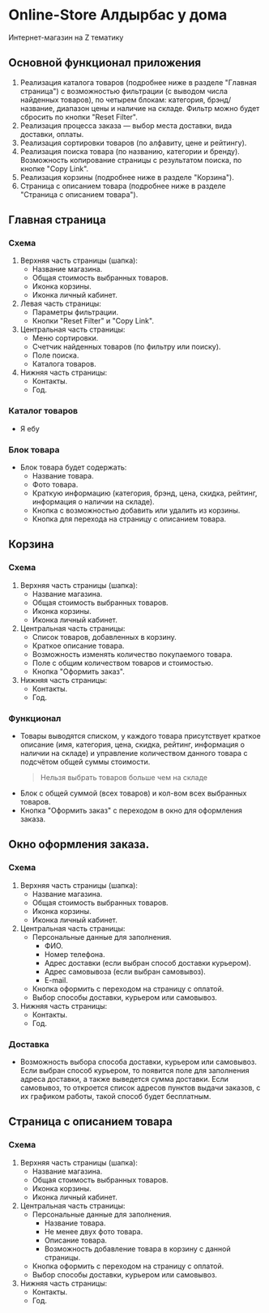 # Online-Store Алдырбас у дома

Интернет-магазин на Z тематику

## Основной функционал приложения
1. Реализация каталога товаров (подробнее ниже в разделе "Главная страница") с возможностью фильтрации (с выводом числа найденных товаров), по четырем блокам: категория, брэнд/название, диапазон цены и наличие на складе. Фильтр можно будет сбросить по кнопки "Reset Filter".
2. Реализация процесса заказа — выбор места доставки, вида доставки, оплаты.
3. Реализация сортировки товаров (по алфавиту, цене и рейтингу).
4. Реализация поиска товара (по названию, категории и бренду). Возможность копирование страницы с результатом поиска, по кнопке "Copy Link".
5. Реализация корзины (подробнее ниже в разделе "Корзина").
6. Страница с описанием товара (подробнее ниже в разделе "Страница с описанием товара").

## Главная страница
### Схема
1. Верхняя часть страницы (шапка):
    + Название магазина.
    + Общая стоимость выбранных товаров.
    + Иконка корзины.
    + Иконка личный кабинет.
2. Левая часть страницы:
    + Параметры фильтрации.
    + Кнопки "Reset Filter" и "Copy Link".
3. Центральная часть страницы:
    + Меню сортировки.
    + Счетчик найденных товаров (по фильтру или поиску).
    + Поле поиска.
    + Каталога товаров.
4. Нижняя часть страницы:
    + Контакты.
    + Год.
    
### Каталог товаров
* Я ебу
### Блок товара
* Блок товара будет содержать:
    + Название товара.
    + Фото товара.
    + Краткую информацию (категория, брэнд, цена, скидка, рейтинг, информация о наличии на складе).
    + Кнопка с возможностью добавить или удалить из корзины.
    + Кнопка для перехода на страницу с описанием товара.
    
## Корзина
### Схема
1. Верхняя часть страницы (шапка):
    + Название магазина.
    + Общая стоимость выбранных товаров.
    + Иконка корзины.
    + Иконка личный кабинет.
3. Центральная часть страницы:
    + Список товаров, добавленных в корзину.
    + Краткое описание товара.
    + Возможность изменять количество покупаемого товара.
    + Поле с общим количеством товаров и стоимостью.
    + Кнопка "Оформить заказ".
4. Нижняя часть страницы:
    + Контакты.
    + Год.
### Функционал
* Товары выводятся списком, у каждого товара присутствует краткое описание (имя, категория, цена, скидка, рейтинг, информация о наличии на складе) и управление количеством данного товара с подсчётом общей суммы стоимости.
    >Нельзя выбрать товаров больше чем на складе
* Блок с общей суммой (всех товаров) и кол-вом всех выбранных товаров.
* Кнопка "Оформить заказ" с переходом в окно для оформления заказа.

## Окно оформления заказа.
### Схема
1. Верхняя часть страницы (шапка):
    + Название магазина.
    + Общая стоимость выбранных товаров.
    + Иконка корзины.
    + Иконка личный кабинет.
3. Центральная часть страницы:
    + Персональные данные для заполнения.
        - ФИО.
        - Номер телефона.
        - Адрес доставки (если выбран способ доставки курьером).
        - Адрес самовывоза (если выбран самовывоз).
        - E-mail.
    + Кнопка оформить с переходом на страницу с оплатой.
    + Выбор способы доставки, курьером или самовывоз.
4. Нижняя часть страницы:
    + Контакты.
    + Год.
    
### Доставка
* Возможность выбора способа доставки, курьером или самовывоз. Если выбран способ курьером, то появится поле для заполнения адреса доставки, а также выведется сумма доставки. Если самовывоз, то откроется список адресов пунктов выдачи заказов, с их графиком работы, такой способ будет бесплатным.

## Страница с описанием товара
### Схема
1. Верхняя часть страницы (шапка):
    + Название магазина.
    + Общая стоимость выбранных товаров.
    + Иконка корзины.
    + Иконка личный кабинет.
3. Центральная часть страницы:
    + Персональные данные для заполнения.
        - Название товара.
        - Не менее двух фото товара.
        - Описание товара.
        - Возможность добавление товара в корзину с данной страницы.
    + Кнопка оформить с переходом на страницу с оплатой.
    + Выбор способы доставки, курьером или самовывоз.
4. Нижняя часть страницы:
    + Контакты.
    + Год.
